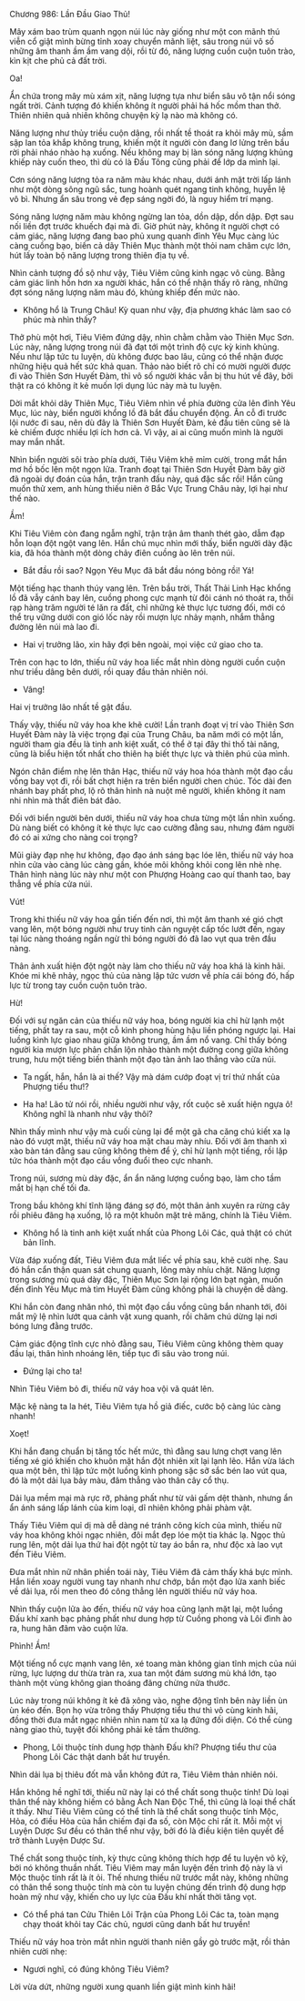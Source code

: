 




Chương 986: Lần Đầu Giao Thủ!


Mây xám bao trùm quanh ngọn núi lúc này giống như một con mãnh thú viễn cổ giật mình bừng tỉnh xoay chuyển mãnh liệt, sâu trong núi vô số những âm thanh ầm ầm vang dội, rồi từ đó, năng lượng cuồn cuộn tuôn trào, kìn kịt che phủ cả đất trời.

Oa!

Ẩn chứa trong mây mù xám xịt, năng lượng tựa như biển sâu vô tận nổi sóng ngất trời. Cảnh tượng đó khiến không ít người phải há hốc mồm than thở. Thiên nhiên quả nhiên không chuyện kỳ lạ nào mà không có.

Năng lượng như thủy triều cuộn dâng, rồi nhất tề thoát ra khỏi mây mù, sầm sập lan tỏa khắp không trung, khiến một ít người còn đang lơ lửng trên bầu rời phải nháo nhào hạ xuống. Nếu không may bị làn sóng năng lượng khủng khiếp này cuốn theo, thì dù có là Đấu Tông cũng phải để lớp da mình lại.

Cơn sóng năng lượng tỏa ra năm màu khác nhau, dưới ánh mặt trời lấp lánh như một dòng sông ngũ sắc, tung hoành quét ngang tinh không, huyễn lệ vô bì. Nhưng ẩn sâu trong vẻ đẹp sáng ngời đó, là nguy hiểm trí mạng.

Sóng năng lượng năm màu không ngừng lan tỏa, dồn dập, dồn dập. Đợt sau nối liền đợt trước khuếch đại mà đi. Giờ phút này, không ít người chợt có cảm giác, năng lượng đang bao phủ xung quanh đỉnh Yêu Mục càng lúc càng cuồng bạo, biến cả dãy Thiên Mục thành một thỏi nam châm cực lớn, hút lấy toàn bộ năng lượng trong thiên địa tụ về.

Nhìn cảnh tượng đồ sộ như vậy, Tiêu Viêm cũng kinh ngạc vô cùng. Bằng cảm giác linh hồn hơn xa người khác, hắn có thể nhận thấy rõ ràng, những đợt sóng năng lượng năm màu đó, khủng khiếp đến mức nào.

- Không hổ là Trung Châu! Kỳ quan như vậy, địa phương khác làm sao có phúc mà nhìn thấy?

Thở phù một hơi, Tiêu Viêm đứng dậy, nhìn chằm chằm vào Thiên Mục Sơn. Lúc này, năng lượng trong núi đã đạt tới một trình độ cực kỳ kinh khủng. Nếu như lập tức tu luyện, dù không được bao lâu, cũng có thể nhận được những hiệu quả hết sức khả quan. Thảo nào biết rõ chỉ có mười người được đi vào Thiên Sơn Huyết Đàm, thì vô số người khác vẫn bị thu hút về đây, bởi thật ra có không ít kẻ muốn lợi dụng lúc này mà tu luyện.

Dời mắt khỏi dãy Thiên Mục, Tiêu Viêm nhìn về phía đường cửa lên đỉnh Yêu Mục, lúc này, biển người khổng lồ đã bắt đầu chuyển động. Ăn cỗ đi trước lội nước đi sau, nên dù đây là Thiên Sơn Huyết Đàm, kẻ đầu tiên cũng sẽ là kẻ chiếm được nhiều lợi ích hơn cả. Vì vậy, ai ai cũng muốn mình là người may mắn nhất.

Nhìn biển người sôi trào phía dưới, Tiêu Viêm khẽ mỉm cười, trong mắt hắn mơ hồ bốc lên một ngọn lửa. Tranh đoạt tại Thiên Sơn Huyết Đàm bây giờ đã ngoài dự đoán của hắn, trận tranh đấu này, quá đặc sắc rồi! Hắn cũng muốn thử xem, anh hùng thiếu niên ở Bắc Vực Trung Châu này, lợi hại như thế nào.

Ầm!

Khi Tiêu Viêm còn đang ngẫm nghĩ, trận trận âm thanh thét gào, dẫm đạp hỗn loạn đột ngột vang lên. Hắn chú mục nhìn mới thấy, biển người dày đặc kia, đã hóa thành một dòng chảy điên cuồng ào lên trên núi.

- Bắt đầu rồi sao? Ngọn Yêu Mục đã bắt đầu nóng bỏng rồi! Yá!

Một tiếng hạc thanh thúy vang lên. Trên bầu trời, Thất Thải Linh Hạc khổng lồ đã vẫy cánh bay lên, cuồng phong cực mạnh từ đôi cánh nó thoát ra, thổi rạp hàng trăm người té lăn ra đất, chỉ những kẻ thực lực tương đối, mới có thể trụ vững dưới con gió lốc này rồi mượn lực nhảy mạnh, nhắm thẳng đường lên núi mà lao đi.

- Hai vị trưởng lão, xin hãy đợi bên ngoài, mọi việc cứ giao cho ta.

Trên con hạc to lớn, thiếu nữ váy hoa liếc mắt nhìn dòng người cuồn cuộn như triều dâng bên dưới, rồi quay đầu thản nhiên nói.

- Vâng!

Hai vị trưởng lão nhất tề gật đầu.

Thấy vậy, thiếu nữ váy hoa khe khẽ cười! Lần tranh đoạt vị trí vào Thiên Sơn Huyết Đàm này là việc trọng đại của Trung Châu, ba năm mới có một lần, người tham gia đều là tinh anh kiệt xuất, có thể ở tại đây thi thố tài năng, cũng là biểu hiện tốt nhất cho thiên hạ biết thực lực và thiên phú của mình.

Ngón chân điểm nhẹ lên thân Hạc, thiếu nữ váy hoa hóa thành một đạo cầu vồng bay vọt đi, rồi bất chợt hiện ra trên biển người chen chúc. Tóc dài đen nhánh bay phất phơ, lộ rõ thân hình nà nuột mê người, khiến không ít nam nhi nhìn mà thất điên bát đảo.

Đối với biển người bên dưới, thiếu nữ váy hoa chưa từng một lần nhìn xuống. Dù nàng biết có không ít kẻ thực lực cao cường đằng sau, nhưng đám người đó có ai xứng cho nàng coi trọng?

Mũi giày đạp nhẹ hư không, đạo đạo ánh sáng bạc lóe lên, thiếu nữ váy hoa nhìn cửa vào càng lúc càng gần, khóe môi không khỏi cong lên nhè nhẹ. Thân hình nàng lúc này như một con Phượng Hoàng cao quí thanh tao, bay thẳng về phía cửa núi.

Vút!

Trong khi thiếu nữ váy hoa gần tiến đến nơi, thì một âm thanh xé gió chợt vang lên, một bóng người như truy tinh cản nguyệt cấp tốc lướt đến, ngay tại lúc nàng thoáng ngần ngừ thì bóng người đó đã lao vụt qua trên đầu nàng.

Thân ảnh xuất hiện đột ngột này làm cho thiếu nữ váy hoa khá là kinh hãi. Khóe mi khẽ nhảy, ngọc thủ của nàng lập tức vươn về phía cái bóng đó, hấp lực từ trong tay cuồn cuộn tuôn trào.

Hừ!

Đối với sự ngăn cản của thiếu nữ váy hoa, bóng người kia chỉ hừ lạnh một tiếng, phất tay ra sau, một cỗ kình phong hùng hậu liền phóng ngược lại. Hai luồng kình lực giao nhau giữa không trung, ầm ầm nổ vang. Chỉ thấy bóng người kia mượn lực phản chấn lộn nhào thành một đường cong giữa không trung, hưu một tiếng biến thành một đạo tàn ảnh lao thẳng vào cửa núi.

- Ta ngất, hắn, hắn là ai thế? Vậy mà dám cướp đoạt vị trí thứ nhất của Phượng tiểu thư!?

- Ha ha! Lão tử nói rồi, nhiều người như vậy, rốt cuộc sẽ xuất hiện ngựa ô! Không nghĩ là nhanh như vậy thôi?

Nhìn thấy mình như vậy mà cuối cùng lại để một gã cha căng chú kiết xa lạ nào đó vượt mặt, thiếu nữ váy hoa mặt chau mày nhíu. Đối với âm thanh xì xào bàn tán đằng sau cũng không thèm để ý, chỉ hừ lạnh một tiếng, rồi lập tức hóa thành một đạo cầu vồng đuổi theo cực nhanh.

Trong núi, sương mù dày đặc, ẩn ẩn năng lượng cuồng bạo, làm cho tầm mắt bị hạn chế tối đa.

Trong bầu không khí tĩnh lặng đáng sợ đó, một thân ảnh xuyên ra rừng cây rồi phiêu đãng hạ xuống, lộ ra một khuôn mặt trẻ măng, chính là Tiêu Viêm.

- Không hổ là tinh anh kiệt xuất nhất của Phong Lôi Các, quả thật có chút bản lĩnh.

Vừa đáp xuống đất, Tiêu Viêm đưa mắt liếc về phía sau, khẽ cười nhẹ. Sau đó hắn cẩn thận quan sát chung quanh, lông mày nhíu chặt. Năng lượng trong sương mù quá dày đặc, Thiên Mục Sơn lại rộng lớn bạt ngàn, muốn đến đỉnh Yêu Mục mà tìm Huyết Đàm cũng không phải là chuyện dễ dàng.

Khi hắn còn đang nhăn nhó, thì một đạo cầu vồng cũng bắn nhanh tới, đôi mắt mỹ lệ nhìn lướt qua cảnh vật xung quanh, rồi chăm chú dừng lại nơi bóng lưng đằng trước.

Cảm giác động tĩnh cực nhỏ đằng sau, Tiêu Viêm cũng không thèm quay đầu lại, thân hình nhoáng lên, tiếp tục đi sâu vào trong núi.

- Đứng lại cho ta!

Nhìn Tiêu Viêm bỏ đi, thiếu nữ váy hoa vội vã quát lên.

Mặc kệ nàng ta la hét, Tiêu Viêm tựa hồ giả điếc, cước bộ càng lúc càng nhanh!

Xoẹt!

Khi hắn đang chuẩn bị tăng tốc hết mức, thì đằng sau lưng chợt vang lên tiếng xé gió khiến cho khuôn mặt hắn đột nhiên xít lại lạnh lẽo. Hắn vừa lách qua một bên, thì lập tức một luồng kình phong sặc sỡ sắc bén lao vút qua, đó là một dải lụa bảy màu, đâm thẳng vào thân cây cổ thụ.

Dải lụa mềm mại mà rực rỡ, phảng phất như từ vải gấm dệt thành, nhưng ẩn ẩn ánh sáng lấp lánh của kim loại, dĩ nhiên không phải phàm vật.

Thấy Tiêu Viêm quỉ dị mà dễ dàng né tránh công kích của mình, thiếu nữ váy hoa không khỏi ngạc nhiên, đôi mắt đẹp lóe một tia khác lạ. Ngọc thủ rung lên, một dải lụa thứ hai đột ngột từ tay áo bắn ra, như độc xà lao vụt đến Tiêu Viêm.

Đưa mắt nhìn nữ nhân phiền toái này, Tiêu Viêm đã cảm thấy khá bực mình. Hắn liền xoay người vung tay nhanh như chớp, bắn một đạo lửa xanh biếc về dải lụa, rồi men theo đó công thẳng lên người thiếu nữ váy hoa.

Nhìn thấy cuộn lửa ào đến, thiếu nữ váy hoa cũng lạnh mặt lại, một luồng Đấu khí xanh bạc phảng phất như dung hợp từ Cuồng phong và Lôi đình ào ra, hung hãn đâm vào cuộn lửa.

Phình! Ầm!

Một tiếng nổ cực mạnh vang lên, xé toang màn không gian tĩnh mịch của núi rừng, lực lượng dư thừa tràn ra, xua tan một đám sương mù khá lớn, tạo thành một vùng không gian thoáng đãng chừng nửa thước.

Lúc này trong núi không ít kẻ đã xông vào, nghe động tĩnh bên này liền ùn ùn kéo đến. Bọn họ vừa trông thấy Phượng tiểu thư thì vô cùng kinh hãi, đồng thời đưa mắt ngạc nhiên nhìn nam tử xa lạ đứng đối diện. Có thể cùng nàng giao thủ, tuyệt đối không phải kẻ tầm thường.

- Phong, Lôi thuộc tính dung hợp thành Đấu khí? Phượng tiểu thư của Phong Lôi Các thật danh bất hư truyền.

Nhìn dải lụa bị thiêu đốt mà vẫn không đứt ra, Tiêu Viêm thản nhiên nói.

Hắn không hề nghĩ tới, thiếu nữ này lại có thể chất song thuộc tính! Dù loại thân thể này không hiếm có bằng Ách Nan Độc Thể, thì cũng là loại thể chất ít thấy. Như Tiêu Viêm cũng có thể tính là thể chất song thuộc tính Mộc, Hỏa, có điều Hỏa của hắn chiếm đại đa số, còn Mộc chỉ rất ít. Mỗi một vị Luyện Dược Sư đều có thân thể như vậy, bởi đó là điều kiện tiên quyết để trở thành Luyện Dược Sư.

Thể chất song thuộc tính, kỳ thực cũng không thích hợp để tu luyện võ kỹ, bởi nó không thuần nhất. Tiêu Viêm may mắn luyện đến trình độ này là vì Mộc thuộc tính rất là ít ỏi. Thế nhưng thiếu nữ trước mắt này, không những có thân thể song thuộc tính mà còn tu luyện chúng đến trình độ dung hợp hoàn mỹ như vậy, khiến cho uy lực của Đấu khí nhất thời tăng vọt.

- Có thể phá tan Cửu Thiên Lôi Trận của Phong Lôi Các ta, toàn mạng chạy thoát khỏi tay Các chủ, ngươi cũng danh bất hư truyền!

Thiếu nữ váy hoa tròn mắt nhìn người thanh niên gầy gò trước mặt, rồi thản nhiên cười nhẹ:

- Ngươi nghĩ, có đúng không Tiêu Viêm?

Lời vừa dứt, những người xung quanh liền giật mình kinh hãi!




